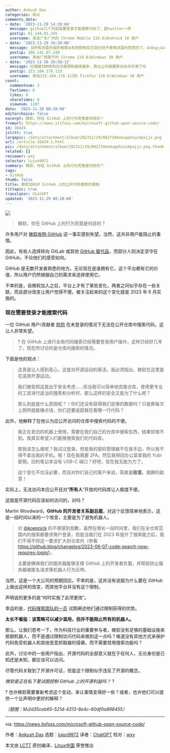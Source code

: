 ```yaml
---
author: Ankush Das
categories: 观点
comments_data:
- date: '2023-11-29 14:39:04'
  message: github几个月前就要登录才能搜索代码了，跟twitter一样
  postip: 61.144.82.245
  username: 来自广东广州的 Chrome Mobile 119.0|Android 10 用户
- date: '2023-11-29 16:28:00'
  message: 当所有非盈利组织被商业机构控制后它就已经不是再非盈利性质的了。&nbsp;&nbsp;我说的
  postip: 180.141.67.249
  username: 来自广西南宁的 Chrome 119.0|Windows 10 用户
- date: '2023-11-30 20:58:12'
  message: 红帽被IBM收购后也是限制越来越多，商业公司是要联合绞杀开源了吗
  postip: 223.104.178.123
  username: 来自223.104.178.123的 Firefox 120.0|Windows 10 用户
count:
  commentnum: 3
  favtimes: 0
  likes: 0
  sharetimes: 0
  viewnum: 1187
date: '2023-11-29 08:28:00'
editorchoice: false
excerpt: 微软，你在 GitHub 上的行为究竟是何目的？
fromurl: https://news.itsfoss.com/microsoft-github-open-source-code/
id: 16424
islctt: true
largepic: /data/attachment/album/202311/29/082734mnmvpphzuz4pojjx.png
url: /article-16424-1.html
pic: /data/attachment/album/202311/29/082734mnmvpphzuz4pojjx.png.thumb.jpg
related: []
reviewer: wxy
selector: lujun9972
summary: 微软，你在 GitHub 上的行为究竟是何目的？
tags:
- GitHub
thumb: false
title: 微软加码对 GitHub 上的公开代码搜索的限制
titlepic: true
translator: ChatGPT
updated: '2023-11-29 08:28:00'
---
```


![](/data/attachment/album/202311/29/082734mnmvpphzuz4pojjx.png)



> 
> 微软，你在 GitHub 上的行为究竟是何目的？
> 
> 
> 


许多用户对 [微软收购 GitHub](https://itsfoss.com/microsoft-github/) 这一事实感到失望。当然，这并非用户能阻止的事情。


因此，有些人选择转向 GitLab 或其他 [GitHub 替代品](https://itsfoss.com/github-alternatives/)，而部分人则决定坚守在 GitHub，不论他们的感受如何。


GitHub 是无数开发者熟悉的地方。无论现在是谁拥有它，这个平台都有它的价值，所以用户仍然根据自己的需求来选择使用它。


不幸的是，自微软加入之后，平台上才有了某些变化，两者之间似乎存在一些关联，而且部分改变让用户觉得不便。被关注起来的这个变化就是 2023 年 6 月实施的。


### 现在需要登录才能搜索代码


一位 GitHub 用户/贡献者 [抱怨](https://github.com/orgs/community/discussions/77046) 在未登录的情况下无法在公开仓库中搜索代码，这让人非常失望。



> 
> ? 在 GitHub 上进行全局代码搜索已经需要登录用户操作，这样已经好几年了。现在所讨论的是仓库内搜索的情况。
> 
> 
> 


下面是他的观点：



> 
> 这真是让人感到恶心，这是对开源运动的亵渎。我必须指出，微软在这里是在滥用开源运动。
> 
> 
> 我们被告知这是出于安全考虑……但当我可以简单地克隆仓库，使用更专业的工具进行适当的搜索和分析时，那么这样的安全又是为了什么呢？
> 
> 
> 那么到底是什么原因呢？！你们还没有获得我们足够的数据吗？只是靠每次上厕所就能赚点钱，你们还要追踪我在看哪一行代码？
> 
> 
> 


此外，他解释了在他认为应公开访问的仓库中搜索代码的不便。



> 
> 我正在老旧的机器上使用，需要在我们自己的仓库中搜索东西，结果却做不到。我其实希望人们能够搜索我们的代码库。
> 
> 
> 那我该怎么做呢？我试过登录。但是我的密码管理器不在我手边，所以我不得不拿出我的手机。哦！现在我需要 2FA。然后我得回办公室拿我的 Yubi 密钥。旧的笔记本没有 USB-C 端口？好吧，现在我无能为力了。
> 
> 
> 这个变化不仅没必要，而且对你们自己的客户来说，简直是**敌意**。猖獗的敌意！
> 
> 
> 


实际上，无法访问本应公开且对“**所有人**”开放的代码库让人极度不便。


这就是开源代码应该如何访问的，对吗？


Martin Woodward，**GitHub 的开发者关系副总裁**，对这个反馈简单地表示，这是一段时间以来的一个改变，主要是为了避免机器人。



> 
> 对 [@koepnick](https://github.com/koepnick) 的不便感到抱歉，虽然在很长一段时间里，我们在全仓库范围内的搜索都要求用户登录，但是当我们在 2023 年提升了搜索能力后，我们不得不将这一要求扩大到仓库内（参看 <https://github.blog/changelog/2023-06-07-code-search-now-requires-login/>)。
> 
> 
> 主要是确保我们的服务器能够支撑 GitHub 上的开发者负载，并帮助防止服务器被匿名请求等机器人行为压垮。
> 
> 
> 


当然，这是一个大公司的预期回应。不幸的是，这并没有说服为什么要在 GitHub 上做出这样的改变，而其他平台并没有这个限制。


声明说的更多的是“何时实施了此项更改”。


幸运的是，[代码搜索团队的一员](https://github.com/orgs/community/discussions/77046#discussioncomment-7683240) 试图阐述他们通过限制获得的优势。


**太长不看版：该策略可以减少滥用，但并不能阻止所有的机器人。**


那么，让我们思考一下，作为科技行业的重要参与者，微软没有足够的基础设施来抵御机器人，而不是通过限制访问代码来做到这一点吗？难道没有其他方式来保护代码免受机器人和其他恶意抓取器的侵袭，而不需要禁用搜索功能吗？


此外，讨论中的一些用户指出，开源代码的全部意义就在于任何人，无论身份是已知还是未知，都应该可以访问。


尽管代码关联到了开源许可证，但是这个限制似乎违反了开源的概念。


*微软是正在私下里试图控制 GitHub 上的开源利益吗？* ?


? 也许微软需要重新考虑这个变动，来让事情变得好一些？或者，也许他们可以提供一个比声明中更好的解释？


*（题图：MJ/d35ceb65-521d-4313-8e4c-60df0a898455）*




---


via: <https://news.itsfoss.com/microsoft-github-open-source-code/>


作者：[Ankush Das](https://news.itsfoss.com/author/ankush/) 选题：[lujun9972](https://github.com/lujun9972) 译者：[ChatGPT](https://linux.cn/lctt/ChatGPT) 校对：[wxy](https://github.com/wxy)


本文由 [LCTT](https://github.com/LCTT/TranslateProject) 原创编译，[Linux中国](https://linux.cn/) 荣誉推出